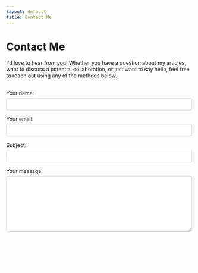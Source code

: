 ```yaml
---
layout: default
title: Contact Me
---
```


# Contact Me

I'd love to hear from you! Whether you have a question about my articles, want to discuss a potential collaboration, or just want to say hello, feel free to reach out using any of the methods below.

<!-- Contact form -->
<form
  action="https://formspree.io/f/mwplnoqv"
  method="POST"
  style="max-width: 500px; margin: 30px 0;"
>
  <label style="display: block; margin-bottom: 15px;">
    Your name:
    <input type="text" name="name" required style="width: 100%; padding: 8px; margin-top: 5px; border: 1px solid #ccc; border-radius: 4px;">
  </label>
  <label style="display: block; margin-bottom: 15px;">
    Your email:
    <input type="email" name="email" required style="width: 100%; padding: 8px; margin-top: 5px; border: 1px solid #ccc; border-radius: 4px;">
  </label>
  <label style="display: block; margin-bottom: 15px;">
    Subject:
    <input type="text" name="subject" required style="width: 100%; padding: 8px; margin-top: 5px; border: 1px solid #ccc; border-radius: 4px;">
  </label>
  <label style="display: block; margin-bottom: 15px;">
    Your message:
    <textarea name="message" required style="width: 100%; height: 150px; padding: 8px; margin-top: 5px; border: 1px solid #ccc; border-radius: 4px;"></textarea>
  </label>
  <button type="submit" style="background: var(--primary-color); color: white; border: none; padding: 10px 15px; border-radius: 4px; cursor: pointer; font-weight: bold;">Send</button>
</form>

<a href="/" class="button" style="display: flex; align-items: center; justify-content: center; padding: 4px 12px; width: max-content; background: var(--primary-color); color: white; text-decoration: none; border-radius: 4px; margin-top: 30px; font-weight: bold; font-size: 1em; transition: transform 0.2s ease;"><i class="fas fa-home"></i><span style="margin-left: 5px;">Back to Home</span></a>